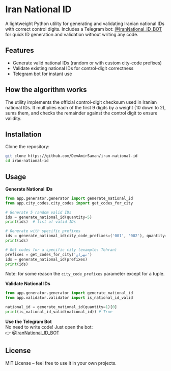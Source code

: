 # Iran National ID
A lightweight Python utility for generating and validating Iranian national IDs with correct control digits.
Includes a Telegram bot: <a href="https://t.me/IranNational_ID_BOT">@IranNational_ID_BOT</a> for quick ID generation and validation without writing any code.

## Features
- Generate valid national IDs (random or with custom city-code prefixes)
- Validate existing national IDs for control-digit correctness
- Telegram bot for instant use

## How the algorithm works
The utility implements the official control-digit checksum used in Iranian national IDs.
It multiplies each of the first 9 digits by a weight (10 down to 2), sums them, and checks the remainder against the control digit to ensure validity.

## Installation
Clone the repository:
```bash
git clone https://github.com/DevAmirSaman/iran-national-id
cd iran-national-id
```

## Usage
**Generate National IDs**
```python
from app.generator.generator import generate_national_id
from app.city_codes.city_codes import get_codes_for_city

# Generate 5 random valid IDs
ids = generate_national_id(quantity=5)
print(ids)  # list of valid IDs

# Generate with specific prefixes
ids = generate_national_id(city_code_prefixes=('001', '002'), quantity=3)
print(ids)

# Get codes for a specific city (example: Tehran)
prefixes = get_codes_for_city('تهران')
ids = generate_national_id(prefixes)
print(ids)
```
Note: for some reason the `city_code_prefixes` parameter except for a tuple.

**Validate National IDs**
```python
from app.generator.generator import generate_national_id
from app.validator.validator import is_national_id_valid

national_id = generate_national_id(quantity=1)[0]
print(is_national_id_valid(national_id)) # True
```

**Use the Telegram Bot**</br>
No need to write code! Just open the bot:</br>
👉 <a href="https://t.me/IranNational_ID_BOT">@IranNational_ID_BOT</a>

## License
MIT License – feel free to use it in your own projects.